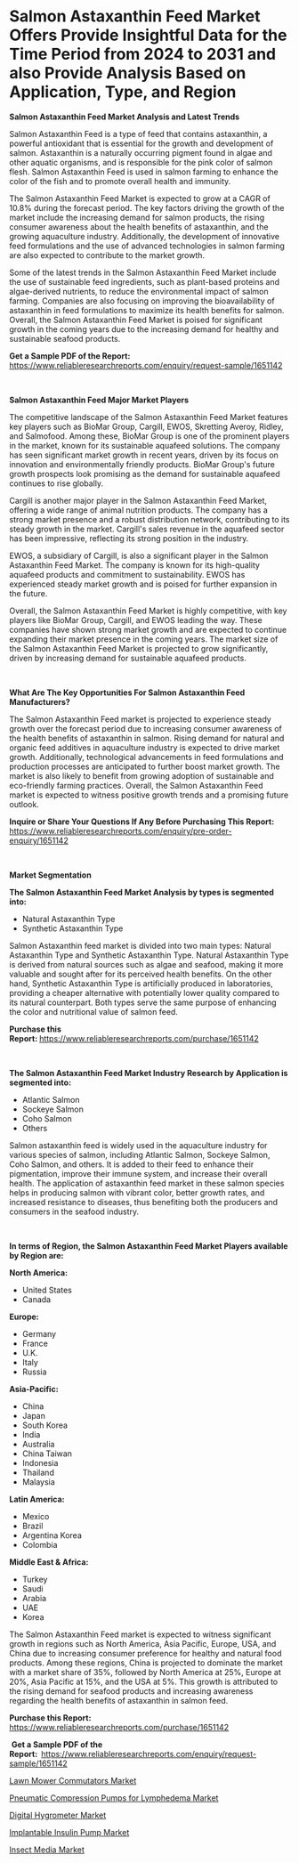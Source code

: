 <p><h1>Salmon Astaxanthin Feed Market Offers Provide Insightful Data for the Time Period from 2024 to 2031 and also Provide Analysis Based on Application, Type, and Region</h1></p><p><strong>Salmon Astaxanthin Feed Market Analysis and Latest Trends</strong></p>
<p><p>Salmon Astaxanthin Feed is a type of feed that contains astaxanthin, a powerful antioxidant that is essential for the growth and development of salmon. Astaxanthin is a naturally occurring pigment found in algae and other aquatic organisms, and is responsible for the pink color of salmon flesh. Salmon Astaxanthin Feed is used in salmon farming to enhance the color of the fish and to promote overall health and immunity.</p><p>The Salmon Astaxanthin Feed Market is expected to grow at a CAGR of 10.8% during the forecast period. The key factors driving the growth of the market include the increasing demand for salmon products, the rising consumer awareness about the health benefits of astaxanthin, and the growing aquaculture industry. Additionally, the development of innovative feed formulations and the use of advanced technologies in salmon farming are also expected to contribute to the market growth.</p><p>Some of the latest trends in the Salmon Astaxanthin Feed Market include the use of sustainable feed ingredients, such as plant-based proteins and algae-derived nutrients, to reduce the environmental impact of salmon farming. Companies are also focusing on improving the bioavailability of astaxanthin in feed formulations to maximize its health benefits for salmon. Overall, the Salmon Astaxanthin Feed Market is poised for significant growth in the coming years due to the increasing demand for healthy and sustainable seafood products.</p></p>
<p><strong>Get a Sample PDF of the Report:&nbsp;</strong> <a href="https://www.reliableresearchreports.com/enquiry/request-sample/1651142">https://www.reliableresearchreports.com/enquiry/request-sample/1651142</a></p>
<p>&nbsp;</p>
<p><strong>Salmon Astaxanthin Feed Major Market Players</strong></p>
<p><p>The competitive landscape of the Salmon Astaxanthin Feed Market features key players such as BioMar Group, Cargill, EWOS, Skretting Averoy, Ridley, and Salmofood. Among these, BioMar Group is one of the prominent players in the market, known for its sustainable aquafeed solutions. The company has seen significant market growth in recent years, driven by its focus on innovation and environmentally friendly products. BioMar Group's future growth prospects look promising as the demand for sustainable aquafeed continues to rise globally.</p><p>Cargill is another major player in the Salmon Astaxanthin Feed Market, offering a wide range of animal nutrition products. The company has a strong market presence and a robust distribution network, contributing to its steady growth in the market. Cargill's sales revenue in the aquafeed sector has been impressive, reflecting its strong position in the industry.</p><p>EWOS, a subsidiary of Cargill, is also a significant player in the Salmon Astaxanthin Feed Market. The company is known for its high-quality aquafeed products and commitment to sustainability. EWOS has experienced steady market growth and is poised for further expansion in the future.</p><p>Overall, the Salmon Astaxanthin Feed Market is highly competitive, with key players like BioMar Group, Cargill, and EWOS leading the way. These companies have shown strong market growth and are expected to continue expanding their market presence in the coming years. The market size of the Salmon Astaxanthin Feed Market is projected to grow significantly, driven by increasing demand for sustainable aquafeed products.</p></p>
<p>&nbsp;</p>
<p><strong>What Are The Key Opportunities For Salmon Astaxanthin Feed Manufacturers?</strong></p>
<p><p>The Salmon Astaxanthin Feed market is projected to experience steady growth over the forecast period due to increasing consumer awareness of the health benefits of astaxanthin in salmon. Rising demand for natural and organic feed additives in aquaculture industry is expected to drive market growth. Additionally, technological advancements in feed formulations and production processes are anticipated to further boost market growth. The market is also likely to benefit from growing adoption of sustainable and eco-friendly farming practices. Overall, the Salmon Astaxanthin Feed market is expected to witness positive growth trends and a promising future outlook.</p></p>
<p><strong>Inquire or Share Your Questions If Any Before Purchasing This Report:</strong> <a href="https://www.reliableresearchreports.com/enquiry/pre-order-enquiry/1651142">https://www.reliableresearchreports.com/enquiry/pre-order-enquiry/1651142</a></p>
<p>&nbsp;</p>
<p><strong>Market Segmentation</strong></p>
<p><strong>The Salmon Astaxanthin Feed Market Analysis by types is segmented into:</strong></p>
<p><ul><li>Natural Astaxanthin Type</li><li>Synthetic Astaxanthin Type</li></ul></p>
<p><p>Salmon Astaxanthin feed market is divided into two main types: Natural Astaxanthin Type and Synthetic Astaxanthin Type. Natural Astaxanthin Type is derived from natural sources such as algae and seafood, making it more valuable and sought after for its perceived health benefits. On the other hand, Synthetic Astaxanthin Type is artificially produced in laboratories, providing a cheaper alternative with potentially lower quality compared to its natural counterpart. Both types serve the same purpose of enhancing the color and nutritional value of salmon feed.</p></p>
<p><strong>Purchase this Report:&nbsp;</strong><a href="https://www.reliableresearchreports.com/purchase/1651142">https://www.reliableresearchreports.com/purchase/1651142</a></p>
<p>&nbsp;</p>
<p><strong>The Salmon Astaxanthin Feed Market Industry Research by Application is segmented into:</strong></p>
<p><ul><li>Atlantic Salmon</li><li>Sockeye Salmon</li><li>Coho Salmon</li><li>Others</li></ul></p>
<p><p>Salmon astaxanthin feed is widely used in the aquaculture industry for various species of salmon, including Atlantic Salmon, Sockeye Salmon, Coho Salmon, and others. It is added to their feed to enhance their pigmentation, improve their immune system, and increase their overall health. The application of astaxanthin feed market in these salmon species helps in producing salmon with vibrant color, better growth rates, and increased resistance to diseases, thus benefiting both the producers and consumers in the seafood industry.</p></p>
<p>&nbsp;</p>
<p><strong>In terms of Region, the Salmon Astaxanthin Feed Market Players available by Region are:</strong></p>
<p>
    <p> <strong> North America: </strong>
        <ul>
            <li>United States</li>
            <li>Canada</li>
        </ul>
        </p> 
    <p> <strong> Europe: </strong>
        <ul>
            <li>Germany</li>
            <li>France</li>
            <li>U.K.</li>
            <li>Italy</li>
            <li>Russia</li>
        </ul>
        </p> 
    <p> <strong> Asia-Pacific: </strong>
        <ul>
            <li>China</li>
            <li>Japan</li>
            <li>South Korea</li>
            <li>India</li>
            <li>Australia</li>
            <li>China Taiwan</li>
            <li>Indonesia</li>
            <li>Thailand</li>
            <li>Malaysia</li>
        </ul>
        </p> 
    <p> <strong> Latin America: </strong>
        <ul>
            <li>Mexico</li>
            <li>Brazil</li>
            <li>Argentina Korea</li>
            <li>Colombia</li>
        </ul>
        </p> 
    <p> <strong> Middle East & Africa: </strong>
        <ul>
            <li>Turkey</li>
            <li>Saudi</li>
            <li>Arabia</li>
            <li>UAE</li>
            <li>Korea</li>
        </ul>
    </p>
    </p>
<p><p>The Salmon Astaxanthin Feed market is expected to witness significant growth in regions such as North America, Asia Pacific, Europe, USA, and China due to increasing consumer preference for healthy and natural food products. Among these regions, China is projected to dominate the market with a market share of 35%, followed by North America at 25%, Europe at 20%, Asia Pacific at 15%, and the USA at 5%. This growth is attributed to the rising demand for seafood products and increasing awareness regarding the health benefits of astaxanthin in salmon feed.</p></p>
<p><strong>Purchase this Report: </strong><a href="https://www.reliableresearchreports.com/purchase/1651142">https://www.reliableresearchreports.com/purchase/1651142</a></p>
<p>&nbsp;<strong>Get a Sample PDF of the Report:&nbsp;&nbsp;</strong><a href="https://www.reliableresearchreports.com/enquiry/request-sample/1651142">https://www.reliableresearchreports.com/enquiry/request-sample/1651142</a></p>
<p><strong></strong></p>
<p><p><a href="https://github.com/Paul14Anderson63/Market-Research-Report-List-2/blob/main/lawn-mower-commutators-market.md">Lawn Mower Commutators Market</a></p><p><a href="https://issuu.com/reportprime-2/docs/pneumatic-compression-pumps-for-lymphedema-market-">Pneumatic Compression Pumps for Lymphedema Market</a></p><p><a href="https://issuu.com/reportprime-2/docs/digital-hygrometer-market-size-2030.pptx">Digital Hygrometer Market</a></p><p><a href="https://medium.com/@ashlylowe4544/implantable-insulin-pump-market-size-cagr-trends-2024-2030-b5053c8654d4">Implantable Insulin Pump Market</a></p><p><a href="https://medium.com/@ashlylowe4544/decoding-insect-media-market-metrics-market-share-trends-and-growth-patterns-4edcff8f531f">Insect Media Market</a></p></p>